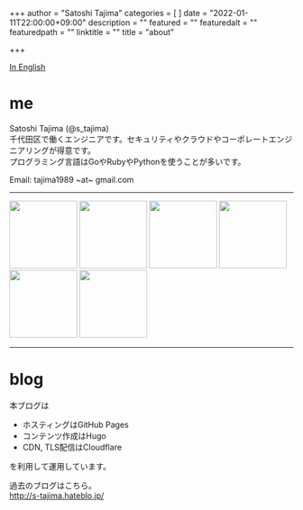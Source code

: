 +++
author = "Satoshi Tajima"
categories = [  ]
date = "2022-01-11T22:00:00+09:00"
description = ""
featured = ""
featuredalt = ""
featuredpath = ""
linktitle = ""
title = "about"

+++

[In English](/about_en/)

# me

Satoshi Tajima (@s_tajima)  
千代田区で働くエンジニアです。セキュリティやクラウドやコーポレートエンジニアリングが得意です。  
プログラミング言語はGoやRubyやPythonを使うことが多いです。  
  
Email: tajima1989 ~at~ gmail.com

---
 
<a href="https://www.credly.com/badges/87ee8f3d-5478-4072-952c-8e4a42fe840f"><img width="120px" src="/offensive-security-web-expert-oswe.png" /></a>
<a href="https://www.credly.com/badges/e9685c53-3066-4b4c-a3f5-054efebcd4b1"><img width="120px" src="/offensive-security-certified-professional-oscp.png" /></a>
<a href="https://www.credly.com/badges/140aad5f-331f-4271-a3f8-2a79698c7906"><img width="120px" src="/certified-information-systems-security-professional-cissp.png" /></a>
<a href="https://www.credly.com/badges/0cee01dd-72fe-45c6-ab7d-b83a24d46bce/public_url"><img width="120px" src="/aws-certified-security-specialty.png" /></a>
<a href="https://www.credly.com/badges/20549973-49d9-46fc-ae4b-b3f6705ab358/public_url"><img width="120px" src="/certified-kubernetes-administrator.png" /></a>
<a href="https://www.credly.com/badges/96b9d948-2b7e-40f0-97b2-0676e84a299b/public_url"><img width="120px" src="/certified-kubernetes-security-specialist.png" /></a>

---

# blog

本ブログは

* ホスティングはGitHub Pages
* コンテンツ作成はHugo
* CDN, TLS配信はCloudflare

を利用して運用しています。

過去のブログはこちら。  
http://s-tajima.hateblo.jp/

